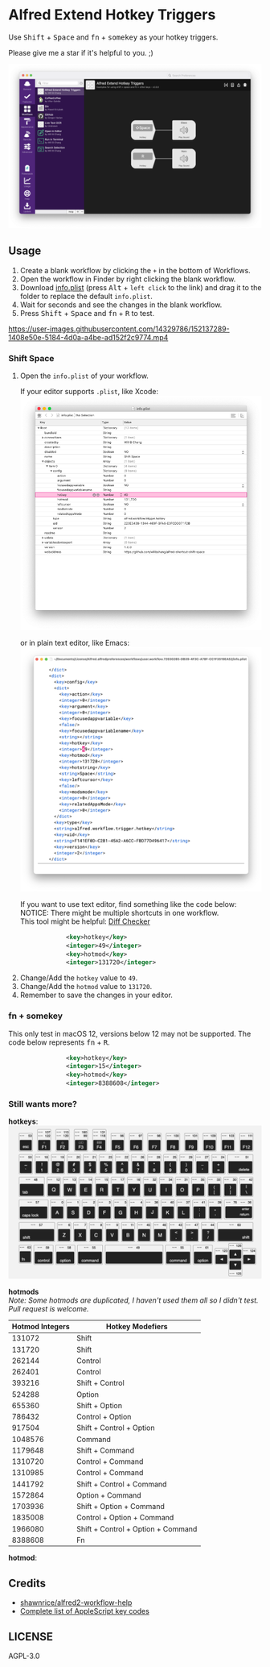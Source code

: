# Alfred Extend Hotkey Triggers
Use <kbd>Shift</kbd> + <kbd>Space</kbd> and <kbd>fn</kbd> + <kbd>somekey</kbd> as your hotkey triggers.

Please give me a star if it's helpful to you. ;)

![showcase](images/showcase.png)

## Usage
1. Create a blank workflow by clicking the `+` in the bottom of Workflows.
2. Open the workflow in Finder by right clicking the blank workflow.
3. Download [info.plist](https://raw.githubusercontent.com/willbchang/alfred-extend-hotkey-triggers/master/info.plist) (press <kbd>Alt</kbd> + `left click` to the link) and drag it to the folder to replace the default `info.plist`.
4. Wait for seconds and see the changes in the blank workflow.
5. Press <kbd>Shift</kbd> + <kbd>Space</kbd> and <kbd>fn</kbd> + <kbd>R</kbd> to test.

https://user-images.githubusercontent.com/14329786/152137289-1408e50e-5184-4d0a-a4be-ad152f2c9774.mp4

### Shift Space
1. Open the `info.plist` of your workflow.

    If your editor supports `.plist`, like Xcode:
    ![xcode](images/xcode.png)

    or in plain text editor, like Emacs:
    ![emacs](images/emacs.png)

    If you want to use text editor, find something like the code below:<br>
    NOTICE: There might be multiple shortcuts in one workflow.<br>
    This tool might be helpful: [Diff Checker](https://www.diffchecker.com/u6GunNUY)
```xml
                <key>hotkey</key>
                <integer>49</integer>
                <key>hotmod</key>
                <integer>131720</integer>
```
2. Change/Add the `hotkey` value to `49`.
3. Change/Add the `hotmod` value to `131720`.
4. Remember to save the changes in your editor.

### fn + somekey
This only test in macOS 12, versions below 12 may not be supported.
The code below represents <kbd>fn</kbd> + <kbd>R</kbd>.
```xml
                <key>hotkey</key>
                <integer>15</integer>
                <key>hotmod</key>
                <integer>8388608</integer>
```

### Still wants more?
**hotkeys**:
![hotkeys](images/hotkeys.png)

**hotmods**<br>
*Note: Some hotmods are duplicated, I haven't used them all so I didn't test. Pull request is welcome.*

| Hotmod Integers | Hotkey Modefiers                   |
|------------------|------------------------------------|
| 131072           | Shift                              |
| 131720           | Shift                              |
| 262144           | Control                            |
| 262401           | Control                            |
| 393216           | Shift + Control                    |
| 524288           | Option                             |
| 655360           | Shift + Option                     |
| 786432           | Control + Option                   |
| 917504           | Shift + Control + Option           |
| 1048576          | Command                            |
| 1179648          | Shift + Command                    |
| 1310720          | Control + Command                  |
| 1310985          | Control + Command                  |
| 1441792          | Shift + Control + Command          |
| 1572864          | Option + Command                   |
| 1703936          | Shift + Option + Command           |
| 1835008          | Control + Option + Command         |
| 1966080          | Shift + Control + Option + Command |
| 8388608          | Fn                                 |

**hotmod**:
## Credits
- [shawnrice/alfred2-workflow-help](https://github.com/shawnrice/alfred2-workflow-help/blob/80edd74030c9b4b61c87b5d44387dc56965e805c/help.py#L31-L48)
- [Complete list of AppleScript key codes](https://eastmanreference.com/complete-list-of-applescript-key-codes)

## LICENSE
AGPL-3.0
